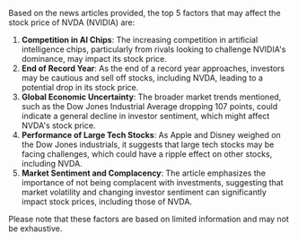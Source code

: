 Based on the news articles provided, the top 5 factors that may affect the stock price of NVDA (NVIDIA) are:

1. **Competition in AI Chips**: The increasing competition in artificial intelligence chips, particularly from rivals looking to challenge NVIDIA's dominance, may impact its stock price.
2. **End of Record Year**: As the end of a record year approaches, investors may be cautious and sell off stocks, including NVDA, leading to a potential drop in its stock price.
3. **Global Economic Uncertainty**: The broader market trends mentioned, such as the Dow Jones Industrial Average dropping 107 points, could indicate a general decline in investor sentiment, which might affect NVDA's stock price.
4. **Performance of Large Tech Stocks**: As Apple and Disney weighed on the Dow Jones industrials, it suggests that large tech stocks may be facing challenges, which could have a ripple effect on other stocks, including NVDA.
5. **Market Sentiment and Complacency**: The article emphasizes the importance of not being complacent with investments, suggesting that market volatility and changing investor sentiment can significantly impact stock prices, including those of NVDA.

Please note that these factors are based on limited information and may not be exhaustive.
